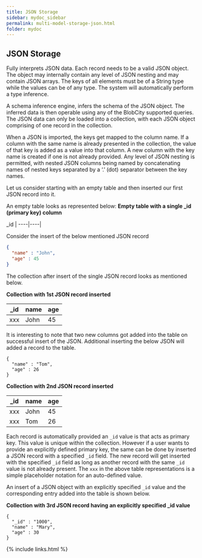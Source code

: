 ```yaml
---
title: JSON Storage
sidebar: mydoc_sidebar
permalink: multi-model-storage-json.html
folder: mydoc
---
```


## JSON Storage

Fully interprets JSON data. Each record needs to be a valid JSON object. The object may internally contain any level of JSON nesting and may contain JSON arrays. The keys of all elements must be of a String type while the values can be of any type. The system will automatically perform a type inference.

A schema inference engine, infers the schema of the JSON object. The inferred data is then operable using any of the BlobCity supported queries. The JSON data can only be loaded into a collection, with each JSON object comprising of one record in the collection.

When a JSON is imported, the keys get mapped to the column name. If a column with the same name is already presented in the collection, the value of that key is added as a value into that column. A new column with the key name is created if one is not already provided. Any level of JSON nesting is permitted, with nested JSON columns being named by concatenating names of nested keys separated by a ‘.’ (dot) separator between the key names.

Let us consider starting with an empty table and then inserted our first JSON record into it.

An empty table looks as represented below:
**Empty table with a single _id (primary key) column**

_id |
----|----|

Consider the insert of the below mentioned JSON record

```json
{
  "name" : "John",
  "age" : 45 
}
```
The collection after insert of the single JSON record looks as mentioned below.

**Collection with 1st JSON record inserted**

_id | name | age
----|----|----|
xxx | John | 45

It is interesting to note that two new columns got added into the table on successful insert of the JSON. Additional inserting the below JSON will added a record to the table.

```
{
  "name" : "Tom",
  "age" : 26 
}
```

**Collection with 2nd JSON record inserted**

_id | name | age
----|----|----|
xxx | John | 45
xxx | Tom | 26

Each record is automatically provided an `_id` value is that acts as primary key. This value is unique within the collection. However if a user wants to provide an explicitly defined primary key, the same can be done by inserted a JSON record with a specified `_id` field. The new record will get inserted with the specified `_id` field as long as another record with the same `_id` value is not already present. The `xxx` in the above table representations is a simple placeholder notation for an auto-defined value.

An insert of a JSON object with an explicitly specified `_id` value and the corresponding entry added into the table is shown below.

**Collection with 3rd JSON record having an explicitly specified _id value**

```
{
  "_id" : "1000",
  "name" : "Mary",
  "age" : 30
}
```

{% include links.html %}
